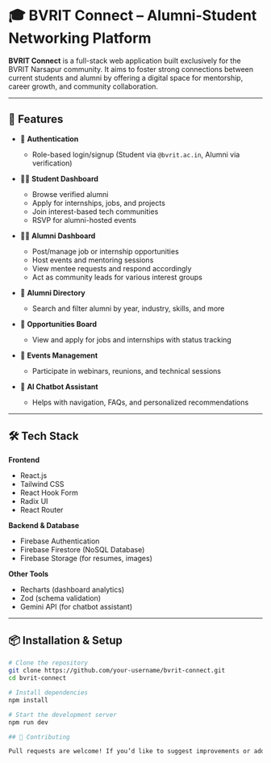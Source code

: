 # 🎓 BVRIT Connect – Alumni-Student Networking Platform

**BVRIT Connect** is a full-stack web application built exclusively for the BVRIT Narsapur community. It aims to foster strong connections between current students and alumni by offering a digital space for mentorship, career growth, and community collaboration.

---

## 🚀 Features

- 🔐 **Authentication**  
  - Role-based login/signup (Student via `@bvrit.ac.in`, Alumni via verification)
  
- 🧑‍🎓 **Student Dashboard**
  - Browse verified alumni
  - Apply for internships, jobs, and projects
  - Join interest-based tech communities
  - RSVP for alumni-hosted events

- 👩‍🏫 **Alumni Dashboard**
  - Post/manage job or internship opportunities
  - Host events and mentoring sessions
  - View mentee requests and respond accordingly
  - Act as community leads for various interest groups

- 📇 **Alumni Directory**
  - Search and filter alumni by year, industry, skills, and more

- 💼 **Opportunities Board**
  - View and apply for jobs and internships with status tracking

- 📅 **Events Management**
  - Participate in webinars, reunions, and technical sessions

- 🤖 **AI Chatbot Assistant**
  - Helps with navigation, FAQs, and personalized recommendations

---

## 🛠 Tech Stack

**Frontend**  
- React.js  
- Tailwind CSS  
- React Hook Form  
- Radix UI  
- React Router

**Backend & Database**  
- Firebase Authentication  
- Firebase Firestore (NoSQL Database)  
- Firebase Storage (for resumes, images)

**Other Tools**  
- Recharts (dashboard analytics)  
- Zod (schema validation)  
- Gemini API (for chatbot assistant)

---

## 📦 Installation & Setup

```bash
# Clone the repository
git clone https://github.com/your-username/bvrit-connect.git
cd bvrit-connect

# Install dependencies
npm install

# Start the development server
npm run dev

## 🤝 Contributing

Pull requests are welcome! If you’d like to suggest improvements or add new features, feel free to fork the repo and open a PR.